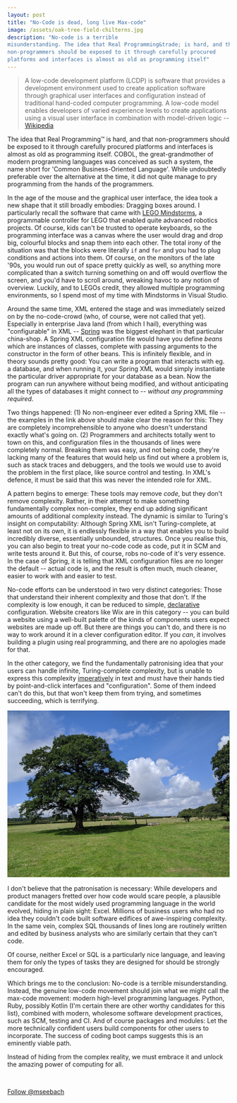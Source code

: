 ```yaml
---
layout: post
title: "No-Code is dead, long live Max-code"
image: /assets/oak-tree-field-chilterns.jpg
description: "No-code is a terrible
misunderstanding. The idea that Real Programming&trade; is hard, and that
non-programmers should be exposed to it through carefully procured
platforms and interfaces is almost as old as programming itself"
---
```


> A low-code development platform (LCDP) is software that provides a
> development environment used to create application software through
> graphical user interfaces and configuration instead of traditional
> hand-coded computer programming. A low-code model enables developers
> of varied experience levels to create applications using a visual
> user interface in combination with model-driven logic
> -- [Wikipedia](https://en.wikipedia.org/wiki/Low-code_development_platform)

The idea that Real Programming&trade; is hard, and that
non-programmers should be exposed to it through carefully procured
platforms and interfaces is almost as old as programming itself. COBOL, the
great-grandmother of modern programming languages was conceived as
such a system, the name short for 'Common Business-Oriented
Language'. While undoubtedly preferable over the alternative at the
time, it did not quite manage to pry programming from the hands of the
programmers.

In the age of the mouse and the graphical user interface, the idea
took a new shape that it still broadly embodies: Dragging boxes
around. I particularly recall the software that came with [LEGO
Mindstorms](https://en.wikipedia.org/wiki/Lego_Mindstorms), a
programmable controller for LEGO that enabled quite advanced
robotics projects. Of course, kids can't be trusted to operate
keyboards, so the programming interface was a canvas where the user
would drag and drop big, colourful blocks and snap them into each
other. The total irony of the situation was that the blocks were
literally `if` and `for` and you had to plug conditions and actions
into them. Of course, on the monitors of the late '90s, you would run
out of space pretty quickly as well, so anything more complicated than
a switch turning something on and off would overflow the screen, and
you'd have to scroll around, wreaking havoc to any notion of
overview. Luckily, and to LEGOs credit, they allowed multiple
programming environments, so I spend most of my time with Mindstorms
in Visual Studio.

Around the same time, XML entered the stage and was immediately
seized on by the no-code-crowd (who, of course, were not called that
yet). Especially in enterprise Java land (from which I hail),
everything was "configurable" in XML --
[Spring](https://docs.spring.io/spring/docs/4.2.x/spring-framework-reference/html/xsd-configuration.html)
was the biggest elephant in that particular china-shop. A Spring XML
configuration file would have you define _beans_ which are instances
of classes, complete with passing arguments to the constructor in the
form of other beans. This is infinitely flexible, and in theory sounds
pretty good: You can write a program that interacts with eg. a
database, and when running it, your Spring XML would simply
instantiate the particular driver appropriate for your database as a
bean. Now the program can run anywhere without being modified, and
without anticipating all the types of databases it might connect to --
_without any programming required_.

Two things happened: (1) No non-engineer ever edited a Spring XML file
-- the examples in the link above should make clear the reason for
this: They are completely incomprehensible to anyone who doesn't
understand exactly what's going on. (2) Programmers and architects
totally went to town on this, and configuration files in the thousands
of lines were completely normal. Breaking them was easy, and not being
code, they're lacking many of the features that would help us find out
where a problem is, such as stack traces and debuggers, and the tools
we would use to avoid the problem in the first place,
like source control and testing. In XML's defence, it must be said
that this was never the intended role for XML.

A pattern begins to emerge: These tools may remove _code_, but they
don't remove complexity. Rather, in their attempt to make something
fundamentally complex non-complex, they end up adding significant
amounts of additional complexity instead. The dynamic is similar to
Turing's insight on computability: Although Spring XML isn't
Turing-complete, at least not on its own, it is endlessly flexible in
a way that enables you to build incredibly diverse, essentially
unbounded, structures. Once you realise this, you can also begin to
treat your no-code code as code, put it in SCM and write tests around
it. But this, of course, robs no-code of it's very essence. In the case
of Spring, it is telling that XML configuration files are no longer
the default -- actual code is, and the result is often much, much
cleaner, easier to work with and easier to test.

No-code efforts can be understood in two very distinct categories:
Those that understand their inherent complexity and those that
don't. If the complexity is low enough, it can be reduced to simple,
[declarative](https://en.wikipedia.org/wiki/Declarative_programming)
configuration. Website creators like Wix are in this category --
you can build a website using a well-built palette of the kinds of
components users expect websites are made up off. But there are things
you can't do, and there is no way to work around it in a clever
configuration editor. If you _can_, it involves building a plugin
using real programming, and there are no apologies made for that.

In the other category, we find the fundamentally patronising idea that
your users can handle infinite, Turing-complete complexity, but is
unable to express this complexity
[imperatively](https://en.wikipedia.org/wiki/Imperative_programming) in text
and must have their hands tied by point-and-click interfaces and
"configuration". Some of them indeed can't do this, but that won't
keep them from trying, and sometimes succeeding, which is terrifying.

![Oak tree in field](/assets/oak-tree-field-chilterns.jpg)

I don't believe that the patronisation is necessary: While developers
and product managers fretted over how code would scare people, a
plausible candidate for the most widely used programming language in
the world evolved, hiding in plain sight: Excel. Millions of business
users who had no idea they couldn't code built software edifices of
awe-inspiring complexity. In the same vein, complex SQL thousands of
lines long are routinely written and edited by business analysts who are
similarly certain that they can't code.

Of course, neither Excel or SQL is a particularly nice language, and
leaving them for only the types of tasks they are designed for should
be strongly encouraged.

Which brings me to the conclusion: No-code is a terrible
misunderstanding. Instead, the genuine low-code movement should join
what we might call the max-code movement: modern high-level
programming languages. Python, Ruby, possibly Kotlin (I'm certain
there are other worthy candidates for this list), combined with
modern, wholesome software development practices, such as SCM, testing
and CI. And of course packages and modules: Let the more technically
confident users build components for other users to incorporate. The
success of coding boot camps suggests this is an eminently viable path.

Instead of hiding from the complex reality, we must embrace it and
unlock the amazing power of computing for all.

&nbsp;

<a href="https://twitter.com/mseebach?ref_src=twsrc%5Etfw" class="twitter-follow-button" data-size="large" data-dnt="true" data-show-count="false">Follow @mseebach</a>
